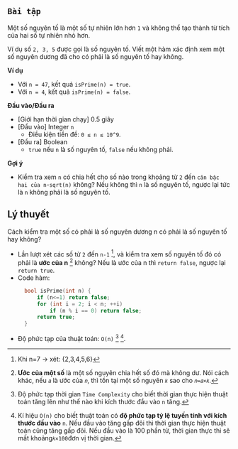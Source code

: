 ## `Bài tập`
Một số nguyên tố là một số tự nhiên lớn hơn `1` và không thể tạo thành từ tích của hai số tự nhiên nhỏ hơn.

Ví dụ số `2, 3, 5` được gọi là số nguyên tố. Viết một hàm xác định xem một số nguyên dương đã cho có phải là số nguyên tố hay không.

**Ví dụ**
- Với `n = 47`, kết quả `isPrime(n) = true`.
- Với `n = 4`, kết quả `isPrime(n) = false`.

**Đầu vào/Đầu ra**
- [Giới hạn thời gian chạy] 0.5 giây
- [Đầu vào] Integer `n`
    * Điều kiện tiền đề: `0 ≤ n ≤ 10^9`.
- [Đầu ra] Boolean
    * `true` nếu `n` là số nguyên tố, `false` nếu không phải.

**Gợi ý**
- Kiểm tra xem `n` có chia hết cho số nào trong khoảng từ `2` đến `căn bậc hai của n`-`sqrt(n)` không? Nếu không thì `n` là số nguyên tố, ngược lại tức là `n` không phải là số nguyên tố.


## Lý thuyết
Cách kiểm tra một số có phải là số nguyên dương n có phải là số nguyên tố hay không?

- Lần lượt xét các số từ `2` đến `n-1`
  [^1], và kiểm tra xem số nguyên tố đó có phải là **ước của n** [^2] không? Nếu là ước của n thì `return false`, ngược lại `return true`.
- Code hàm:
  ```c++
    bool isPrime(int n) {
        if (n<=1) return false;
        for (int i = 2; i < n; ++i)
            if (n % i == 0) return false;
        return true;
    }
  ```
- Độ phức tạp của thuật toán: `O(n)` [^3] [^4].


[^1]: Khi n=7 -> xét: {2,3,4,5,6} 
[^2]: **Ước của một số** là một số nguyên chia hết số đó mà không dư. Nói cách khác, nếu `𝑎` là ước của `𝑛`, thì tồn tại một số nguyên `𝑘` sao cho `𝑛=𝑎×𝑘`. 
[^3]: Độ phức tạp thời gian `Time Complexity` cho biết thời gian thực hiện thuật toán tăng lên như thế nào khi kích thước đầu vào `n` tăng.
[^4]: Kí hiệu `O(n)` cho biết thuật toán có **độ phức tạp tỷ lệ tuyến tính với kích thước đầu vào** `n`. Nếu đầu vào tăng gấp đôi thì thời gian thực hiện thuật toán cũng tăng gấp đôi. Nếu đầu vào là 100 phần tử, thời gian thực thi sẽ mất khoảng`𝑘×100`đơn vị thời gian.